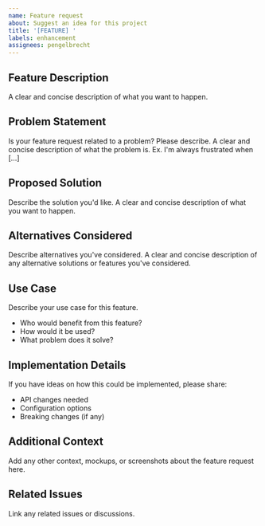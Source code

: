 ```yaml
---
name: Feature request
about: Suggest an idea for this project
title: '[FEATURE] '
labels: enhancement
assignees: pengelbrecht
---
```


## Feature Description
A clear and concise description of what you want to happen.

## Problem Statement
Is your feature request related to a problem? Please describe.
A clear and concise description of what the problem is. Ex. I'm always frustrated when [...]

## Proposed Solution
Describe the solution you'd like.
A clear and concise description of what you want to happen.

## Alternatives Considered
Describe alternatives you've considered.
A clear and concise description of any alternative solutions or features you've considered.

## Use Case
Describe your use case for this feature.
- Who would benefit from this feature?
- How would it be used?
- What problem does it solve?

## Implementation Details
If you have ideas on how this could be implemented, please share:
- API changes needed
- Configuration options
- Breaking changes (if any)

## Additional Context
Add any other context, mockups, or screenshots about the feature request here.

## Related Issues
Link any related issues or discussions.